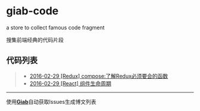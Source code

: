 # giab-code
a store to collect famous code fragment

搜集前端经典的代码片段

## 代码列表

<!--giab:issue_list_start-->

> * [2016-02-29  [Redux] compose:了解Redux必须要会的函数](https://github.com/simongfxu/giab-code/issues/2)
> * [2016-02-29  [React] 组件生命周期](https://github.com/simongfxu/giab-code/issues/1)

<!--giab:issue_list_end-->

--------
使用[**Giab**](https://github.com/simongfxu/giab)自动获取Issues生成博文列表
